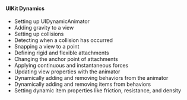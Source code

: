 #### UIKit Dynamics

- Setting up UIDynamicAnimator
- Adding gravity to a view
- Setting up collisions
- Detecting when a collision has occurred
- Snapping a view to a point
- Defining rigid and flexible attachments
- Changing the anchor point of attachments
- Applying continuous and instantaneous forces
- Updating view properties with the animator
- Dynamically adding and removing behaviors from the animator
- Dynamically adding and removing items from behaviors
- Setting dynamic item properties like friction, resistance, and density
